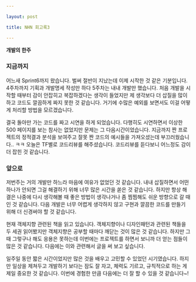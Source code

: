 ```yaml
---

layout: post

title: NHN 회고록3

---
```






**개발의 한주**





### 지금까지



어느새 Sprint6까지 왔습니다. 벌써 절반이 지났는데 이제 시작한 것 같은 기분입니다. 4주차까지 기획과 개발명세 작성만 하다 5주차는 내내 개발만 했습니다. 처음 개발을 시작할 때부터 감이 안잡히고 복잡하겠다는 생각이 들었지만 제 생각보다 더 삽질을 많이하고 코드도 깔끔하게 짜지 못한 것 같습니다. 거기에 수많은 예외를 보면서도 이걸 어떻게 처리할 방법을 모르겠습니다.

결국 돌아만 가는 코드를 짜고 시연을 하게 되었습니다. 다행히도 시연하면서 이상한 500 페이지를 보는 참사는 없었지만 문제는 그 다음시간이었습니다. 지금까지 짠 프로젝트의 정적결과 분석을 보여주고 잘못 짠 코드의 예시들을 가져오셨는데 부끄러웠습니다.. ㅋㅋ 오늘은 TF별로 코드리뷰를 해주셨습니다. 코드리뷰를 듣다보니 어느정도 감이 더 잡힌 것 같습니다.



### 앞으로

저번주는 거의 개발만 하느라 마음에 여유가 없었던 것 같습니다. 내내 삽질하면서 어떤 하나가 안되면 그걸 해결하기 위해 너무 많은 시간을 쏟은 것 같습니다. 하지만 항상 해결은 나중에 다시 생각해볼 때 좋은 방법이 생각나거나 좀 찜찜해도 쉬운 방향으로 갈 때인 것 같습니다. 다음 개발은 너무 어렵게 생각하지 않고 구현과 깔끔한 코드를 만들기 위해 더 신경써야 할 것 같습니다.

현재 객체지향 관련된 책을 읽고 있습니다. 객체지향이나 디자인패턴과 관련된 책들을 두 세권 읽어봤지만 객체지향은 공부할 때마다 깨닫는 것이 많은 것 같습니다. 하지만 그 때 그렇구나 해도 응용은 못하는데 이번에는 프로젝트를 하면서 보니까 더 얻는 점들이 많은 것 같습니다. 다음에는 이와 관련해서 글을 써 보고 싶습니다.

일주일 동안 짧은 시간이었지만 많은 것을 배우고 고민할 수 있었던 시기였습니다. 하지만 일상을 제쳐두고 개발하기 보다는 잠도 잘 자고, 체력도 기르고, 규칙적으로 하는 게 제일 중요한 것 같습니다. 이번에 경험한 만큼 다음에는 더 잘 할 수 있을 것 같습니다~!